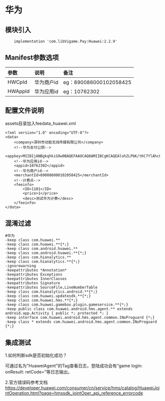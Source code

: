 # 华为

## 模块引入

```text
    implementation 'com.libVigame.Pay:Huawei:2.2.9'
```

## Manifest参数选项

| 参数 | 说明 | 备注 |
| :--- | :--- | :--- |
| HWCpId | 华为商户id | eg：890086000102058425 |
| HWAppId | 华为应用id | eg：10762302 |

## 配置文件说明

assets目录加入feedata\_huawei.xml

```text
<?xml version="1.0" encoding="UTF-8"?>
<data>
    <company>深圳市动能无线传媒有限公司</company>
    <!--华为支付公钥-->
    <appkey>MIIBIjANBgkqhkiG9w0BAQEFAAOCAQ8AMIIBCgKCAQEAlohZLPbK/tKC7YlAhc81gV2pNEap1Odty3C+10FMyCrzb5PdCc6rSXboNhJTK6UdskAI3GADkcpDE7aohlxkQCOPChTTXQ5b6P712WyR0unORLod3bkJ6i/RluuW9QhycdR7k2zLgbYlCL35on3L7SJDJxJ1IwcTSZc0EkhmGifTV/5+ubAt/RtiCBtm7O8Q7hmWqSSXE+uFi+MlE8Y0KzkdWh3VTsb1928R7MIAVou1ob4i3eKcSQH6ieWId9+Cqk0u4zfXr6zYjv/CmJCGV2HFHP8I3WdDGd9Q7loyYm+eyQsN5DwOw0e1CvVKgSrB5TOBY4i8eaSng9HH4krlAwIDAQAB</appkey>
    <!--华为应用id-->
    <appid>10762302</appid>
    <!--华为商户id-->
    <merchantId>890086000102058425</merchantId>
    <!--计费点-->
    <feeinfo>
        <ID>1101</ID>
        <price>1</price>
        <desc>测试华为计费</desc>
    </feeinfo>
</data>
```

## 混淆过滤

```text
#华为
-keep class com.huawei.**
-keep class com.huawei.**{*;}
-keep class com.android.huawei.**
-keep class com.android.huawei.**{*;}
-keep class com.hianalytics.**
-keep class com.hianalytics.**{*;}
-ignorewarning
-keepattributes *Annotation*
-keepattributes Exceptions
-keepattributes InnerClasses
-keepattributes Signature
-keepattributes SourceFile,LineNumberTable
-keep class com.hianalytics.android.**{*;}
-keep class com.huawei.updatesdk.**{*;}
-keep class com.huawei.hms.**{*;}
-keep class com.huawei.gamebox.plugin.gameservice.**{*;}
-keep public class com.huawei.android.hms.agent.** extends android.app.Activity { public *; protected *; }
-keep interface com.huawei.android.hms.agent.common.INoProguard {*;}
-keep class * extends com.huawei.android.hms.agent.common.INoProguard {*;}
```

## 集成测试

1.如何判断sdk是否初始化成功？

可通过名为"HuaweiAgent"的Tag查看日志，登陆成功会有“game login: onResult: retCode=”等日志输出。

2.官方错误码参考文档
https://developer.huawei.com/consumer/cn/service/hms/catalog/HuaweiJointOperation.html?page=hmssdk_jointOper_api_reference_errorcode
